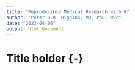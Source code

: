 ```yaml
---
title: "Reproducible Medical Research with R"
author: "Peter D.R. Higgins, MD, PhD, MSc"
date: "2023-04-06"
output: html_document
---
```

# Title holder {-}
